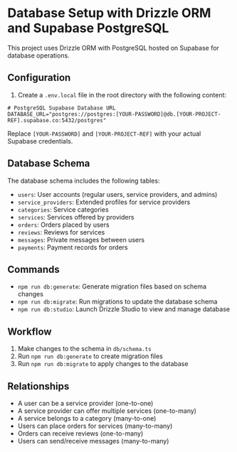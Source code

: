 # Database Setup with Drizzle ORM and Supabase PostgreSQL

This project uses Drizzle ORM with PostgreSQL hosted on Supabase for database operations.

## Configuration

1. Create a `.env.local` file in the root directory with the following content:

```env
# PostgreSQL Supabase Database URL
DATABASE_URL="postgres://postgres:[YOUR-PASSWORD]@db.[YOUR-PROJECT-REF].supabase.co:5432/postgres"
```

Replace `[YOUR-PASSWORD]` and `[YOUR-PROJECT-REF]` with your actual Supabase credentials.

## Database Schema

The database schema includes the following tables:

- `users`: User accounts (regular users, service providers, and admins)
- `service_providers`: Extended profiles for service providers
- `categories`: Service categories
- `services`: Services offered by providers
- `orders`: Orders placed by users
- `reviews`: Reviews for services
- `messages`: Private messages between users
- `payments`: Payment records for orders

## Commands

- `npm run db:generate`: Generate migration files based on schema changes
- `npm run db:migrate`: Run migrations to update the database schema
- `npm run db:studio`: Launch Drizzle Studio to view and manage database

## Workflow

1. Make changes to the schema in `db/schema.ts`
2. Run `npm run db:generate` to create migration files
3. Run `npm run db:migrate` to apply changes to the database

## Relationships

- A user can be a service provider (one-to-one)
- A service provider can offer multiple services (one-to-many)
- A service belongs to a category (many-to-one)
- Users can place orders for services (many-to-many)
- Orders can receive reviews (one-to-many)
- Users can send/receive messages (many-to-many) 